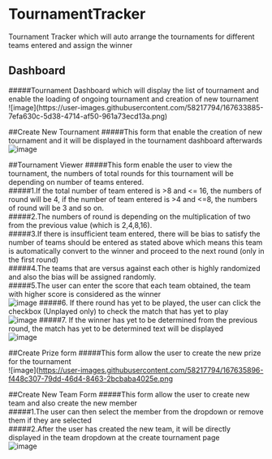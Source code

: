 # TournamentTracker
Tournament Tracker which will auto arrange the tournaments for different teams entered and assign the winner<br />

<h2>Dashboard</h2>
#####Tournament Dashboard which will display the list of tournament and enable the loading of ongoing tournament and creation of new tournament<br />
![image](https://user-images.githubusercontent.com/58217794/167633885-7efa630c-5d38-4714-af50-961a73ecd13a.png)

##Create New Tournament
#####This form that enable the creation of new tournament and it will be displayed in the tournament dashboard afterwards<br />
![image](https://user-images.githubusercontent.com/58217794/167634219-091cc56c-d7d9-4521-ab14-ec0e1b4c7c6c.png)

##Tournament Viewer
#####This form enable the user to view the tournament, the numbers of total rounds for this tournament will be depending on number of teams entered.<br />
#####1.If the total number of team entered is >8 and <= 16, the numbers of round will be 4, if the number of team entered is >4 and <=8, the numbers of round will be 3 and so on.<br />
#####2.The numbers of round is depending on the multiplication of two from the previous value (which is 2,4,8,16).<br />
#####3.If there is insufficient team entered, there will be bias to satisfy the number of teams should be entered as stated above which means this team is automatically convert to the winner and proceed to the next round (only in the first round)<br />
#####4.The teams that are versus against each other is highly randomized and also the bias will be assigned randomly.<br />
#####5.The user can enter the score that each team obtained, the team with higher score is considered as the winner<br />
![image](https://user-images.githubusercontent.com/58217794/167634354-d13a35f8-4a36-4ce1-926a-4dde0765b59a.png)
#####6. If there round has yet to be played, the user can click the checkbox (Unplayed only) to check the match that has yet to play<br />
![image](https://user-images.githubusercontent.com/58217794/167635826-54eb5549-fb65-45be-87a3-148b688b4dd8.png)
#####7. If the winner has yet to be determined from the previous round, the match has yet to be determined text will be displayed<br />
![image](https://user-images.githubusercontent.com/58217794/167635676-de15c17d-a530-4b9e-915c-385ef0b727ba.png)

##Create Prize form
#####This form allow the user to create the new prize for the tournament<br />
![image](https://user-images.githubusercontent.com/58217794/167635896-f448c307-79dd-46d4-8463-2bcbaba4025e.png

##Create New Team Form
#####This form allow the user to create new team and also create the new member<br />
#####1.The user can then select the member from the dropdown or remove them if they are selected<br />
#####2.After the user has created the new team, it will be directly displayed in the team dropdown at the create tournament page<br />
![image](https://user-images.githubusercontent.com/58217794/167636012-3f13b25b-5a31-47f3-be35-2bf2670b637a.png)










